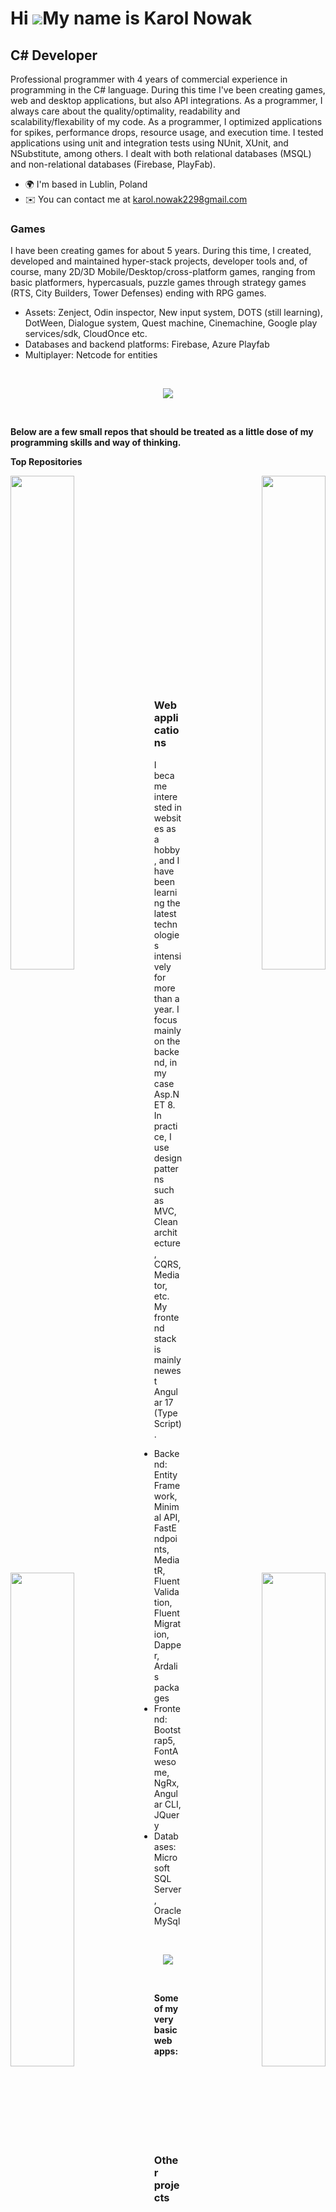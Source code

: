 Hi ![](https://user-images.githubusercontent.com/18350557/176309783-0785949b-9127-417c-8b55-ab5a4333674e.gif)My name is Karol Nowak
===================================================================================================================================

C# Developer
--------------------------

Professional programmer with 4 years of commercial experience in programming in the C# language. During this time I've been creating games, web and desktop applications, but also API integrations. As a programmer, I always care about the quality/optimality, readability and scalability/flexability of my code. As a programmer, I optimized applications for spikes, performance drops, resource usage, and execution time. I tested applications using unit and integration tests using NUnit, XUnit, and NSubstitute, among others. I dealt with both relational databases (MSQL) and non-relational databases (Firebase, PlayFab).

* 🌍  I'm based in Lublin, Poland
* ✉️  You can contact me at [karol.nowak2298gmail.com](mailto:karol.nowak2298gmail.com)

### Games

I have been creating games for about 5 years. During this time, I created, developed and maintained hyper-stack projects, developer tools and, of course, many 2D/3D Mobile/Desktop/cross-platform games, ranging from basic platformers, hypercasuals, puzzle games through strategy games (RTS, City Builders, Tower Defenses) ending with RPG games.

- Assets: Zenject, Odin inspector, New input system, DOTS (still learning), DotWeen, Dialogue system, Quest machine, Cinemachine, Google play services/sdk, CloudOnce etc.
- Databases and backend platforms: Firebase, Azure Playfab 
- Multiplayer: Netcode for entities

<br />
<p align="center">
  <a href="https://skillicons.dev">
    <img src="https://skillicons.dev/icons?i=unity,cs,git,github,gitlab,idea,visualstudio,discord&theme=dark" />
  </a>
</p>
<br />

<b>Below are a few small repos that should be treated as a little dose of my programming skills and way of thinking.</b>

<b>Top Repositories</b>

<div width="100%" align="center"><a href="https://github.com/karolnowak98/cannon-defense" align="left"><img align="left" width="45%" src="https://github-readme-stats.vercel.app/api/pin/?username=karolnowak98&repo=cannon-defense&title_color=0891b2&text_color=ffffff&icon_color=0891b2&bg_color=1c1917&hide_border=true&locale=en" /></a><a href="https://github.com/karolnowak98/shooting-objects" align="right"><img align="right" width="45%" src="https://github-readme-stats.vercel.app/api/pin/?username=karolnowak98&repo=shooting-objects&title_color=0891b2&text_color=ffffff&icon_color=0891b2&bg_color=1c1917&hide_border=true&locale=en" /></a></div>

<br /><br /><br /><br /><br /><br />

<div width="100%" align="center"><a href="https://github.com/karolnowak98/shooter" align="left"><img align="left" width="45%" src="https://github-readme-stats.vercel.app/api/pin/?username=karolnowak98&repo=shooter&title_color=0891b2&text_color=ffffff&icon_color=0891b2&bg_color=1c1917&hide_border=true&locale=en" /></a><a href="https://github.com/karolnowak98/future-td-dots" align="right"><img align="right" width="45%" src="https://github-readme-stats.vercel.app/api/pin/?username=karolnowak98&repo=future-td-dots&title_color=0891b2&text_color=ffffff&icon_color=0891b2&bg_color=1c1917&hide_border=true&locale=en" /></a></div>

<br /><br /><br /><br /><br /><br />

<div width="100%" align="center"><a href="https://github.com/karolnowak98/poke-presenter" align="left"><img align="left" width="45%" src="https://github-readme-stats.vercel.app/api/pin/?username=karolnowak98&repo=poke-presenter&title_color=0891b2&text_color=ffffff&icon_color=0891b2&bg_color=1c1917&hide_border=true&locale=en" /></a><a href="https://github.com/karolnowak98/glassy-scroll-view" align="right"><img align="right" width="45%" src="https://github-readme-stats.vercel.app/api/pin/?username=karolnowak98&repo=glassy-scroll-view&title_color=0891b2&text_color=ffffff&icon_color=0891b2&bg_color=1c1917&hide_border=true&locale=en" /></a></div>

<br /><br /><br /><br /><br /><br />

### Web applications

I became interested in websites as a hobby, and I have been learning the latest technologies intensively for more than a year. I focus mainly on the backend, in my case Asp.NET 8. In practice, I use design patterns such as MVC, Clean architecture, CQRS, Mediator, etc. My frontend stack is mainly newest Angular 17 (TypeScript).

- Backend: Entity Framework, Minimal API, FastEndpoints, MediatR, Fluent Validation, Fluent Migration, Dapper, Ardalis packages
- Frontend: Bootstrap5, FontAwesome, NgRx, Angular CLI, JQuery
- Databases: Microsoft SQL Server, Oracle MySql

<br />
<p align="center">
  <a href="https://skillicons.dev">
    <img src="https://skillicons.dev/icons?i=dotnet,html,typescript,css,nodejs,angular,cs,git,github,gitlab,idea,visualstudio,discord&theme=dark" />
  </a>
</p>
<br />

<b>Some of my very basic web apps:</b>

<div width="100%" align="center"><a href="https://github.com/karolnowak98/financial-transactions" align="left"><img align="left" width="45%" src="https://github-readme-stats.vercel.app/api/pin/?username=karolnowak98&repo=financial-transactions&title_color=0891b2&text_color=ffffff&icon_color=0891b2&bg_color=1c1917&hide_border=true&locale=en" /></a><a href="https://github.com/karolnowak98/dot-net-todo-app" align="right"><img align="right" width="45%" src="https://github-readme-stats.vercel.app/api/pin/?username=karolnowak98&repo=dot-net-todo-app&title_color=0891b2&text_color=ffffff&icon_color=0891b2&bg_color=1c1917&hide_border=true&locale=en" /></a></div>
<br /><br /><br /><br /><br /><br /><br />

### Other projects

<div width="100%" align="center"><a href="https://github.com/karolnowak98/book-info-reader" align="left"><img align="left" width="45%" src="https://github-readme-stats.vercel.app/api/pin/?username=karolnowak98&repo=book-info-reader&title_color=0891b2&text_color=ffffff&icon_color=0891b2&bg_color=1c1917&hide_border=true&locale=en" /></a><a href="https://github.com/karolnowak98/csv-reader" align="right"><img align="right" width="45%" src="https://github-readme-stats.vercel.app/api/pin/?username=karolnowak98&repo=csv-reader&title_color=0891b2&text_color=ffffff&icon_color=0891b2&bg_color=1c1917&hide_border=true&locale=en" /></a></div><br /><br /><br /><br /><br /><br /><br />

<br />

<div width="100%" align="center"><a href="https://github.com/karolnowak98/task-management-android-app" align="left"><img align="left" width="45%" src="https://github-readme-stats.vercel.app/api/pin/?username=karolnowak98&repo=task-management-android-app&title_color=0891b2&text_color=ffffff&icon_color=0891b2&bg_color=1c1917&hide_border=true&locale=en" /></a></div>
